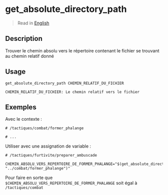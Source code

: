 # get_absolute_directory_path

> Read in [English](/docs/en/helpers/get_absolute_directory_path.md)

## Description

Trouver le chemin absolu vers le répertoire contenant le fichier se trouvant au chemin relatif
donné

## Usage

```text
get_absolute_directory_path CHEMIN_RELATIF_DU_FICHIER

CHEMIN_RELATIF_DU_FICHIER: Le chemin relatif vers le fichier
```

## Exemples

Avec le contexte :

```shell
# /tactiques/combat/former_phalange

# ...
```

Utiliser avec une assignation de variable :

```shell
# /tactiques/furtivite/preparer_ambuscade

CHEMIN_ABSOLU_VERS_REPERTOIRE_DE_FORMER_PHALANGE="$(get_absolute_directory_path "../combat/former_phalange")"
```

Pour faire en sorte que `$CHEMIN_ABSOLU_VERS_REPERTOIRE_DE_FORMER_PHALANGE` soit égal à
`/tactiques/combat`
